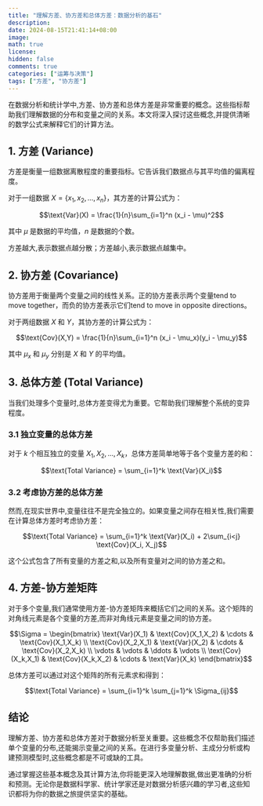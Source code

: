 ```yaml
---
title: "理解方差、协方差和总体方差：数据分析的基石"
description: 
date: 2024-08-15T21:41:14+08:00
image: 
math: true
license: 
hidden: false
comments: true
categories: ["运筹与决策"]
tags: ["方差", "协方差"]
---
```


在数据分析和统计学中,方差、协方差和总体方差是非常重要的概念。这些指标帮助我们理解数据的分布和变量之间的关系。本文将深入探讨这些概念,并提供清晰的数学公式来解释它们的计算方法。

## 1. 方差 (Variance)

方差是衡量一组数据离散程度的重要指标。它告诉我们数据点与其平均值的偏离程度。

对于一组数据 $X = \{x_1, x_2, ..., x_n\}$，其方差的计算公式为：

$$\text{Var}(X) = \frac{1}{n}\sum_{i=1}^n (x_i - \mu)^2$$

其中 $\mu$ 是数据的平均值，$n$ 是数据的个数。

方差越大,表示数据点越分散；方差越小,表示数据点越集中。

## 2. 协方差 (Covariance)

协方差用于衡量两个变量之间的线性关系。正的协方差表示两个变量tend to move together，而负的协方差表示它们tend to move in opposite directions。

对于两组数据 $X$ 和 $Y$，其协方差的计算公式为：

$$\text{Cov}(X,Y) = \frac{1}{n}\sum_{i=1}^n (x_i - \mu_x)(y_i - \mu_y)$$

其中 $\mu_x$ 和 $\mu_y$ 分别是 $X$ 和 $Y$ 的平均值。

## 3. 总体方差 (Total Variance)

当我们处理多个变量时,总体方差变得尤为重要。它帮助我们理解整个系统的变异程度。

### 3.1 独立变量的总体方差

对于 $k$ 个相互独立的变量 $X_1, X_2, ..., X_k$，总体方差简单地等于各个变量方差的和：

$$\text{Total Variance} = \sum_{i=1}^k \text{Var}(X_i)$$

### 3.2 考虑协方差的总体方差

然而,在现实世界中,变量往往不是完全独立的。如果变量之间存在相关性,我们需要在计算总体方差时考虑协方差：

$$\text{Total Variance} = \sum_{i=1}^k \text{Var}(X_i) + 2\sum_{i<j} \text{Cov}(X_i, X_j)$$

这个公式包含了所有变量的方差之和,以及所有变量对之间的协方差之和。

## 4. 方差-协方差矩阵

对于多个变量,我们通常使用方差-协方差矩阵来概括它们之间的关系。这个矩阵的对角线元素是各个变量的方差,而非对角线元素是变量之间的协方差。

$$\Sigma = \begin{bmatrix} 
\text{Var}(X_1) & \text{Cov}(X_1,X_2) & \cdots & \text{Cov}(X_1,X_k) \\
\text{Cov}(X_2,X_1) & \text{Var}(X_2) & \cdots & \text{Cov}(X_2,X_k) \\
\vdots & \vdots & \ddots & \vdots \\
\text{Cov}(X_k,X_1) & \text{Cov}(X_k,X_2) & \cdots & \text{Var}(X_k)
\end{bmatrix}$$

总体方差可以通过对这个矩阵的所有元素求和得到：

$$\text{Total Variance} = \sum_{i=1}^k \sum_{j=1}^k \Sigma_{ij}$$

## 结论

理解方差、协方差和总体方差对于数据分析至关重要。这些概念不仅帮助我们描述单个变量的分布,还能揭示变量之间的关系。在进行多变量分析、主成分分析或构建预测模型时,这些概念都是不可或缺的工具。

通过掌握这些基本概念及其计算方法,你将能更深入地理解数据,做出更准确的分析和预测。无论你是数据科学家、统计学家还是对数据分析感兴趣的学习者,这些知识都将为你的数据之旅提供坚实的基础。

